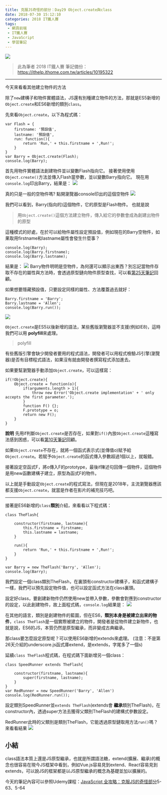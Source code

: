 ```yaml
---
title: 克服JS奇怪的部分：Day29 Object.create與class
date: 2018-07-30 15:12:10
categories: 2018 IT鐵人賽
tags:
 - 網頁前端
 - IT鐵人賽
 - JavaScript
 - 學習筆記
---
```

![](https://1.bp.blogspot.com/-3oIT7I1LHCo/W1wavq9z47I/AAAAAAAAIcM/O3vn5wwDRlsuoMhgZEkn5ALwjo2SmaPFACLcBGAs/s1600/2018ITMANJS29.png)
<!-- more -->
> 此為筆者 2018 IT鐵人賽 筆記備份：https://ithelp.ithome.com.tw/articles/10195322

---

今天來看看其他建立物件的方法

除了`new`建構子和物件實體語法，JS還有別種建立物件的方法，那就是ES5新增的`Object.create`和ES6新增的類別`class`。

先來看`Object.create`，以下為程式碼：
```JS
var Flash = {
	firstname: '預設值',
	lastname: '預設值',
	run: function(){
		return 'Run,' + this.firstname + ',Run!';
	}
}
var Barry = Object.create(Flash);
console.log(Barry);
```
首先用物件實體語法創建物件並以變數Flash指向它。
接著使用使用`Object.create()`方法並傳入Flash當參數，並以變數Barry指向它。
現在用`console.log`印出Barry，結果是：
![](https://i.imgur.com/ZAVRE4T.png)

真的只是一般的空物件嗎?
點開瀏覽器console印出的這個空物件
![](https://i.imgur.com/icvTMYX.png)

我們可以看到，Barry(指向的)這個物件，它的原型是Flash物件。
也就是說

> 用`Object.create()`這個方法建立物件，傳入給它的參數會成為創建出物件的原型


這種模式的好處，在於可以給物件屬性設定預設值，例如現在的Barry空物件，如果取用firstname和lastname屬性會發生什麼事？

```JS
console.log(Barry);
console.log(Barry.firstname);
console.log(Barry.lastname);
```
結果是：
![](https://i.imgur.com/oX21XWJ.png)
Barry物件明明是空物件，為何還可以顯示出東西？別忘記當物件存取不存在的屬性與方法時，會透過原型鏈向物件原型查找，可以看[第25天筆記](https://ithelp.ithome.com.tw/articles/10194350)回顧。

如果想要隱藏預設值，只要設定同樣的屬性、方法覆蓋過去就好：
```JS
Barry.firstname = 'Barry';
Barry.lastname = 'Allen';
console.log(Barry.run());
```
![](https://i.imgur.com/tdcuC4t.png)

`Object.create`是ES5以後新增的語法，某些舊版瀏覽器並不支援(例如IE8)，這時我們可以用 **polyfill**來處理。

> polyfill

有些舊版引擎會缺少開發者要用的程式語法，開發者可以用程式檢驗JS引擎(瀏覽器)是否有目標程式語法，如果沒有就由開發者撰寫程式添加進去。

如果要幫瀏覽器手動添加`Object.create`，可以這樣寫：
```JS
if(!Object.create){
	Object.create = function(o){
		if(arguments.length > 1){
			throw new Error('Object.create implementation' + ' only accepts the first parameter.');
		}
		function F() {};
		F.prototype = o;
		return new F();
	}
}
```
**說明**
先用if判斷`Object.create`是否存在，如果對`if()`內放`Object.create`這種寫法感到困惑，可以看[第10天筆記](https://ithelp.ithome.com.tw/articles/10191498)回顧。

如果`Object.create`不存在，就將一個函式表示式(並傳值o)賦予給`Object.create`。若賦予`Object.create`的函式傳入參數超過1個以上，就報錯。

接著設定空函式F，將o傳入F的prototype，最後if陳述句回傳一個物件，這個物件是用new函數建構子建立，原型為函式F的物件。

以上就是手動設定`Object.create`的程式寫法，但現在是2018年，主流瀏覽器應該都支援`Object.create`，就當是作者在影片的補充技巧吧。
　
　

---

接著是ES6新增的`class`**類別**介紹，來看看以下程式碼：
```JS
class TheFlash{

	constructor(firstname, lastname){
		this.firstname = firstname;
		this.lastname = lastname;
	}

	run(){
		return 'Run,' + this.firstname + ',Run!';
	}
}

var Barry = new TheFlash('Barry', 'Allen');
console.log(Barry);
```
我們設定一個class類別TheFlash，在裏頭有constructor建構子，和函式建構子一樣，我們可以預先設定物件值，也可以設定函式方法在class裏頭。

設定好class，要創建新物件仍然使用new並帶入參數，參數會對應到constructor的設定，以此創建物件，故上面程式碼，`console.log`結果是：
![](https://i.imgur.com/nkUJJcW.png)

在其他的語言，類別是創建物件的藍圖，但在ES6，**類別本身是被建立出來的物件**，`class TheFlash`是一個實際被建立的物件，開發者是從物件建立新物件，也就是說，ES6的JS，本質仍然是原型繼承，而非變成古典繼承。

那class要怎麼設定原型呢？可以使用ES6新增的extends來處理。
(注意：不是第26天介紹的underscore.js函式庫extend，是extends，字尾多了一個s)

延續`class TheFlash`程式碼，在程式碼下面新增另一個class：
```JS
class SpeedRunner extends TheFlash{

	constructor(firstname, lastname){
		super(firstname, lastname);
	}
}
var RedRunner = new SpeedRunner('Barry', 'Allen')
console.log(RedRunner.run());
```
設定類別SpeedRunner並`extends TheFlash`(extends會 **繼承**類別TheFlash)，在constructor內，透過super方法去獲得父類別TheFlash的建構式參數設定。

RedRunner此時的父類別是類別TheFlash，它能透過原型鏈取用方法`run()`嗎？
來看看結果
![](https://i.imgur.com/cjZyJvT.png)
　
　
　
　
## 小結
class語法本質上還是JS原型繼承，也就是所謂語法糖，extend(擴展、繼承)的概念也很容易在現今JS框架中看到，例如Vue.js容易見到extend、React容易見到extends，可以說JS的框架都是以JS原型繼承的概念為基礎並加以擴展的。

今天的筆記內容可以參照Udemy課程：[JavaScript 全攻略：克服JS的奇怪部分](https://www.udemy.com/javascriptjs/)5-63、5-64


